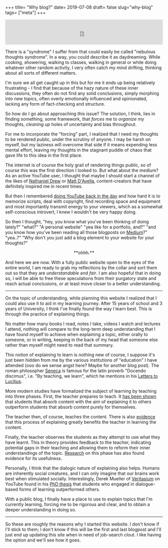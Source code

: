 +++
title= "Why blog?"
date= 2019-07-08
draft= false
slug="why-blog"
tags= ["meta"]
+++

<iframe src="https://open.spotify.com/embed/track/1uRxyAup7OYrlh2SHJb80N" width="100%" height="80" frameborder="0" allowtransparency="true" allow="encrypted-media"></iframe>

There is a "syndrome" I suffer from that could easily be called "nebulous thoughts syndrome". In a way, you could describe it as daydreaming. While cooking, showering, walking to classes, walking in general or while doing whatever other random activity, I very often catch my mind drifting, thinking about all sorts of different matters.

I'm sure we all get caught up in this but for me it ends up being relatively frustrating - I find that because of the hazy nature of these inner discussions, they often do not find any solid conclusions, simply morphing into new topics, often overly emotionally influenced and opinionated, lacking any form of fact-checking and structure.

So how do I go about approaching this issue? The solution, I think, lies in finding something, some framework, that _forces_ me to _organize_ my thoughts, _cleaning up_ holes of uncertainty and bias throughout.

For me to incorporate the "forcing" part, I realized that I need my thoughts to be rendered public, under the scrutiny of anyone. I may be harsh on myself, but my laziness will overcome that side if it means expending less mental effort, leaving my thoughts in the stagnant puddle of chaos that gave life to this idea in the first place.

The internet is of course the holy grail of rendering things public, so of course this was the first direction I looked to. But what about the medium? As an active YouTube user, I thought that maybe I should start a channel of the likes of [Nathaniel Drew](https://www.youtube.com/channel/UCrdWRLq10OHuy7HmSckV3Vg) or [Matt D'Avella](https://www.youtube.com/user/blackboxfilmcompany), content-creators that have definitely inspired me in recent times.

But then I remembered [doing YouTube back in the day](https://www.youtube.com/watch?v=tuZQHbcRF1k) and how hard it is to memorize scripts, deal with copyright, find recording space and equipment and most importantly transmit energy to your viewers, which as a somewhat self-conscious introvert, I knew I wouldn't be very happy doing.

So then I thought, "hey, you know what you've been thinking of doing lately?" "what?" "A personal website" "yea like for a portfolio, and?" "and you know how you've been reading all those blogposts on [Medium](https://medium.com/)?" "yea..?" "Why don't you just add a blog element to your website for your thoughts?"

<center>**ohhh.**</center>

And here we are now. With a fully public website open to the eyes of the entire world, I am ready to grab my reflections by the collar and sort them out so that they are _understandable_ and _fair_. I am also hopeful that in doing so, I will be able to free these speculations from their purgatory state and reach actual conclusions, or at least move closer to a better understanding.

---

On the topic of understanding, while planning this website I realized that I could also use it to aid in my learning journey. After 15 years of school and 3 years of University, I think I've finally found the way I learn best. This is through the practice of explaining things.

No matter how many books I read, notes I take, videos I watch and lectures I attend, nothing will compare to the long-term deep understanding that I have found myself to achieve when explaining a topic, either orally to someone, or in writing, keeping in the back of my head that someone else rather than myself might need to read that summary.

This notion of explaining to learn is nothing new of course, I suppose it's just been hidden from me by the various institutions of "education" I have attended (ooo do we sense angst here? Maybe for another blog post). The roman philosopher [Seneca](https://en.wikipedia.org/wiki/Seneca_the_Younger) is famous for the latin proverb "Docendo discimus", i.e. "By teaching, we learn", which he mentions in his [Letters to Lucilius](https://en.wikipedia.org/wiki/Epistulae_Morales_ad_Lucilium).

More modern studies have formalized the subject of learning by teaching into three phases. First, the teacher prepares to teach. It [has been shown](https://psycnet.apa.org/record/1980-33312-001) that students that absorb content with the aim of explaining it to others outperform students that absorb content purely for themselves.

The teacher then, of course, teaches the content. There is also [evidence](https://www.sciencedirect.com/science/article/abs/pii/S0364021301000441) that this process of explaining greatly benefits the teacher in learning the content.

Finally, the teacher observes the students as they attempt to use what they have learnt. This in theory provides feedback to the teacher, indicating potential gaps in their teaching and allowing them to reform their inner understandings of the topic. [Research](https://dl.acm.org/citation.cfm?id=1150108&dl=ACM&coll=DL) on this phase has also found evidence for its usefulness.

Personally, I think that the dialogic nature of explaining also helps. Humans are inherently social creatures, and I can only imagine that our brains work best when stimulated socially. Interestingly, Derek Mueller of [Veritasium](https://www.youtube.com/channel/UCHnyfMqiRRG1u-2MsSQLbXA) on YouTube found in his [PhD thesis](<http://www.physics.usyd.edu.au/super/theses/PhD(Muller).pdf>) that students who engaged in dialogue-based forms of learning outperformed others.

With a public blog, I finally have a place to use to explain topics that I'm currently learning, forcing me to be rigorous and clear, and to obtain a deeper understanding in doing so.

---

So these are roughly the reasons why I started this website. I don't know if I'll stick to them; I don't know if this will be the first and last blogpost and I'll just end up updating this site when in need of job-search clout. I like having the option and we'll see how it goes.
